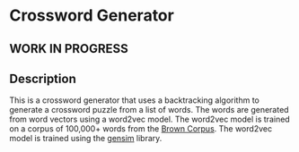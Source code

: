 # Crossword Generator

## WORK IN PROGRESS
## Description

This is a crossword generator that uses a backtracking algorithm to generate a crossword puzzle from a list of words. The words are generated from word vectors using a word2vec model. The word2vec model is trained on a corpus of 100,000+ words from the [Brown Corpus](https://en.wikipedia.org/wiki/Brown_Corpus). The word2vec model is trained using the [gensim](https://radimrehurek.com/gensim/) library.


